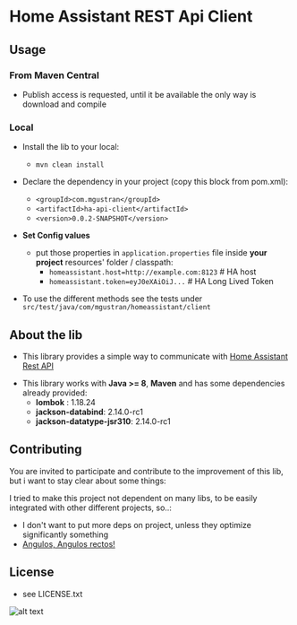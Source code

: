 # Home Assistant REST Api Client




## Usage
### From Maven Central
* Publish access is requested, 
until it be available the only way is download and compile
### Local
* Install the lib to your local:
  * `mvn clean install`


* Declare the dependency in your project (copy this block from pom.xml):
  * `<groupId>com.mgustran</groupId>`
  * `<artifactId>ha-api-client</artifactId>`
  * `<version>0.0.2-SNAPSHOT</version>`


* **Set Config values**
  * put those properties in `application.properties` file inside **your project** resources' folder / classpath:
    * `homeassistant.host=http://example.com:8123`  # HA host
    * `homeassistant.token=eyJ0eXAiOiJ...`   # HA Long Lived Token


* To use the different methods see the tests under `src/test/java/com/mgustran/homeassistant/client`

## About the lib

* This library provides a simple way to communicate with [Home Assistant Rest API](https://developers.home-assistant.io/docs/api/rest/)

[//]: # (* **Development still in progress**)

[//]: # ()
[//]: # ()
[//]: # (* Currently, I have never done a lib to be used)

[//]: # (  with many different configurations &#40;java versions, other deps, etc&#41;, so be pacient if something is not THE STANDARD or THE GOOD WAY)

[//]: # ()
[//]: # ()
[//]: # (* This library is not published in any maven repo,)

[//]: # (  you will have to install it locally with maven)

[//]: # (  or deploy it to your repo.)

[//]: # (  &#40;I like to think that one day I will publish it to central, but who knows&#41;)


* This library works with **Java >= 8**, **Maven** and has some dependencies already provided:
  * **lombok** : 1.18.24
  * **jackson-databind**: 2.14.0-rc1
  * **jackson-datatype-jsr310**: 2.14.0-rc1


## Contributing
You are invited to participate and contribute to the improvement of this lib, but i want to stay clear about some things:

I tried to make this project not dependent on many libs, to be easily integrated with other different projects, so..:
* I don't want to put more deps on project, unless they optimize significantly something
* [Angulos, Angulos rectos!](https://www.youtube.com/watch?v=bxaYsGo-Sec)

## License
* see LICENSE.txt


![alt text](https://media.tenor.com/Qk9SE5aOLPEAAAAM/yes-awkward.gif "It is what it is")
